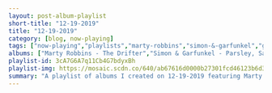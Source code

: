 ```yaml
---
layout: post-album-playlist
short-title: "12-19-2019"
title: "12-19-2019"
category: [blog, now-playing]
tags: ["now-playing","playlists","marty-robbins","simon-&-garfunkel","george-jones"]
albums: ["Marty Robbins - The Drifter","Simon & Garfunkel - Parsley, Sage, Rosemary And Thyme","George Jones - Country Heart: 24 Favorite Songs"]
playlist-id: 3cA7G6A7q11Cb4G7bdyxBh
playlist-img: https://mosaic.scdn.co/640/ab67616d0000b27301fcd46123b6d3d7d40ae416ab67616d0000b2730760e8d768fb656684f9de80ab67616d0000b2735536854800d90237d11a8d73ab67616d0000b273fb107b5a07df183f1836d9cb
summary: "A playlist of albums I created on 12-19-2019 featuring Marty Robbins, Simon & Garfunkel, and George Jones"
---
```

